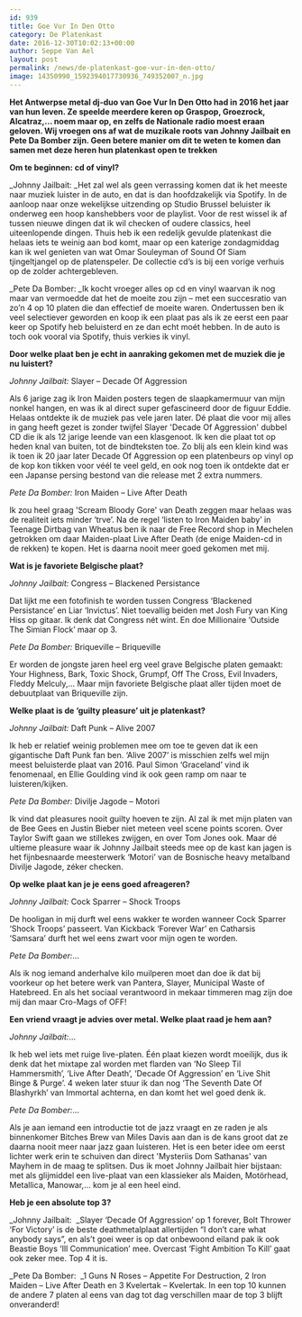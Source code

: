 ```yaml
---
id: 939
title: Goe Vur In Den Otto
category: De Platenkast
date: 2016-12-30T10:02:13+00:00
author: Seppe Van Ael
layout: post
permalink: /news/de-platenkast-goe-vur-in-den-otto/
image: 14350990_1592394017730936_749352007_n.jpg
---
```

**Het Antwerpse metal dj-duo van Goe Vur In Den Otto had in 2016 het jaar van hun leven. Ze speelde meerdere keren op Graspop, Groezrock, Alcatraz,&#8230; noem maar op, en zelfs de Nationale radio moest eraan geloven. Wij vroegen ons af wat de muzikale roots van Johnny Jailbait en Pete Da Bomber zijn. Geen betere manier om dit te weten te komen dan samen met deze heren hun platenkast open te trekken**

**Om te beginnen: cd of vinyl?**

_Johnny Jailbait: _Het zal wel als geen verrassing komen dat ik het meeste naar muziek luister in de auto, en dat is dan hoofdzakelijk via Spotify. In de aanloop naar onze wekelijkse uitzending op Studio Brussel beluister ik onderweg een hoop kanshebbers voor de playlist. Voor de rest wissel ik af tussen nieuwe dingen dat ik wil checken of oudere classics, heel uiteenlopende dingen. Thuis heb ik een redelijk gevulde platenkast die helaas iets te weinig aan bod komt, maar op een katerige zondagmiddag kan ik wel genieten van wat Omar Souleyman of Sound Of Siam tjingeltjangel op de platenspeler. De collectie cd’s is bij een vorige verhuis op de zolder achtergebleven.

_Pete Da Bomber: _Ik kocht vroeger alles op cd en vinyl waarvan ik nog maar van vermoedde dat het de moeite zou zijn – met een succesratio van zo’n 4 op 10 platen die dan effectief de moeite waren. Ondertussen ben ik veel selectiever geworden en koop ik een plaat pas als ik ze eerst een paar keer op Spotify heb beluisterd en ze dan echt moét hebben. In de auto is toch ook vooral via Spotify, thuis verkies ik vinyl.

**Door welke plaat ben je echt in aanraking gekomen met de muziek die je nu luistert?**

_Johnny Jailbait:_ Slayer – Decade Of Aggression

Als 6 jarige zag ik Iron Maiden posters tegen de slaapkamermuur van mijn nonkel hangen, en was ik al direct super gefascineerd door de figuur Eddie. Helaas ontdekte ik de muziek pas vele jaren later. Dé plaat die voor mij alles in gang heeft gezet is zonder twijfel Slayer 'Decade Of Aggression' dubbel CD die ik als 12 jarige leende van een klasgenoot. Ik ken die plaat tot op heden knal van buiten, tot de bindteksten toe. Zo blij als een klein kind was ik toen ik 20 jaar later Decade Of Aggression op een platenbeurs op vinyl op de kop kon tikken voor véél te veel geld, en ook nog toen ik ontdekte dat er een Japanse persing bestond van die release met 2 extra nummers.

_Pete Da Bomber:_ Iron Maiden – Live After Death

Ik zou heel graag 'Scream Bloody Gore' van Death zeggen maar helaas was de realiteit iets minder ‘trve’. Na de regel ‘listen to Iron Maiden baby’ in Teenage Dirtbag van Wheatus ben ik naar de Free Record shop in Mechelen getrokken om daar Maiden-plaat Live After Death (de enige Maiden-cd in de rekken) te kopen. Het is daarna nooit meer goed gekomen met mij.

**Wat is je favoriete Belgische plaat?**

_Johnny Jailbait:_ Congress – Blackened Persistance

Dat lijkt me een fotofinish te worden tussen Congress ‘Blackened Persistance’ en Liar ‘Invictus’. Niet toevallig beiden met Josh Fury van King Hiss op gitaar. Ik denk dat Congress nét wint. En doe Millionaire ‘Outside The Simian Flock’ maar op 3.

_Pete Da Bomber:_ Briqueville – Briqueville

Er worden de jongste jaren heel erg veel grave Belgische platen gemaakt: Your Highness, Bark, Toxic Shock, Grumpf, Off The Cross, Evil Invaders, Fleddy Melculy,&#8230; Maar mijn favoriete Belgische plaat aller tijden moet de debuutplaat van Briqueville zijn.

**Welke plaat is de ‘guilty pleasure’ uit je platenkast?**

_Johnny Jailbait:_ Daft Punk – Alive 2007

Ik heb er relatief weinig problemen mee om toe te geven dat ik een gigantische Daft Punk fan ben. ‘Alive 2007’ is misschien zelfs wel mijn meest beluisterde plaat van 2016. Paul Simon ‘Graceland’ vind ik fenomenaal, en Ellie Goulding vind ik ook geen ramp om naar te luisteren/kijken.

_Pete Da Bomber:_ Divilje Jagode – Motori

Ik vind dat pleasures nooit guilty hoeven te zijn. Al zal ik met mijn platen van de Bee Gees en Justin Bieber niet meteen veel scene points scoren. Over Taylor Swift gaan we stillekes zwijgen, en over Tom Jones ook. Maar dé ultieme pleasure waar ik Johnny Jailbait steeds mee op de kast kan jagen is het fijnbesnaarde meesterwerk ‘Motori’ van de Bosnische heavy metalband Divilje Jagode, zéker checken.

**Op welke plaat kan je je eens goed afreageren?**

_Johnny Jailbait:_ Cock Sparrer – Shock Troops

De hooligan in mij durft wel eens wakker te worden wanneer Cock Sparrer ‘Shock Troops’ passeert. Van Kickback ‘Forever War’ en Catharsis ‘Samsara’ durft het wel eens zwart voor mijn ogen te worden.

_Pete Da Bomber:_&#8230;

Als ik nog iemand anderhalve kilo muilperen moet dan doe ik dat bij voorkeur op het betere werk van Pantera, Slayer, Municipal Waste of Hatebreed. En als het sociaal verantwoord in mekaar timmeren mag zijn doe mij dan maar Cro-Mags of OFF!

**Een vriend vraagt je advies over metal. Welke plaat raad je hem aan?**

_Johnny Jailbait:_&#8230;

Ik heb wel iets met ruige live-platen. Één plaat kiezen wordt moeilijk, dus ik denk dat het mixtape zal worden met flarden van ‘No Sleep Til Hammersmith’, ‘Live After Death’, ‘Decade Of Aggression’ en ‘Live Shit Binge & Purge’. 4 weken later stuur ik dan nog ‘The Seventh Date Of Blashyrkh’ van Immortal achterna, en dan komt het wel goed denk ik.

_Pete Da Bomber:_&#8230;

Als je aan iemand een introductie tot de jazz vraagt en ze raden je als binnenkomer Bitches Brew van Miles Davis aan dan is de kans groot dat ze daarna nooit meer naar jazz gaan luisteren. Het is een beter idee om eerst lichter werk erin te schuiven dan direct 'Mysteriis Dom Sathanas' van Mayhem in de maag te splitsen. Dus ik moet Johnny Jailbait hier bijstaan: met als glijmiddel een live-plaat van een klassieker als Maiden, Motörhead, Metallica, Manowar,&#8230; kom je al een heel eind.

**Heb je een absolute top 3?**

_Johnny Jailbait:  _Slayer ‘Decade Of Aggression’ op 1 forever, Bolt Thrower ‘For Victory’ is de beste deathmetalplaat allertijden &#8220;I don’t care what anybody says&#8221;, en als’t goei weer is op dat onbewoond eiland pak ik ook Beastie Boys ‘Ill Communication’ mee. Overcast ‘Fight Ambition To Kill’ gaat ook zeker mee. Top 4 it is.

_Pete Da Bomber:  _1 Guns N Roses – Appetite For Destruction, 2 Iron Maiden – Live After Death en 3 Kvelertak – Kvelertak. In een top 10 kunnen de andere 7 platen al eens van dag tot dag verschillen maar de top 3 blijft onveranderd!
